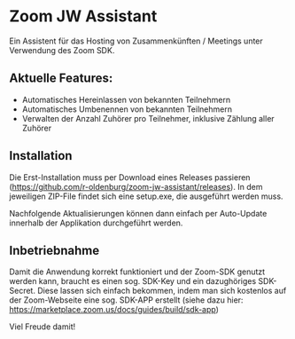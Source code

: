 # Zoom JW Assistant

Ein Assistent für das Hosting von Zusammenkünften / Meetings unter Verwendung des Zoom SDK.

## Aktuelle Features:
 - Automatisches Hereinlassen von bekannten Teilnehmern
 - Automatisches Umbenennen von bekannten Teilnehmern
 - Verwalten der Anzahl Zuhörer pro Teilnehmer, inklusive Zählung aller Zuhörer
 
 ## Installation
 Die Erst-Installation muss per Download eines Releases passieren (https://github.com/r-oldenburg/zoom-jw-assistant/releases). In dem jeweiligen ZIP-File findet sich eine setup.exe, die ausgeführt werden muss. 
 
 Nachfolgende Aktualisierungen können dann einfach per Auto-Update innerhalb der Applikation durchgeführt werden.
 
 ## Inbetriebnahme
 Damit die Anwendung korrekt funktioniert und der Zoom-SDK genutzt werden kann, braucht es einen sog. SDK-Key und ein dazughöriges SDK-Secret. Diese lassen sich einfach bekommen, indem man sich kostenlos auf der Zoom-Webseite eine sog. SDK-APP erstellt (siehe dazu hier: https://marketplace.zoom.us/docs/guides/build/sdk-app)
 
 Viel Freude damit!
